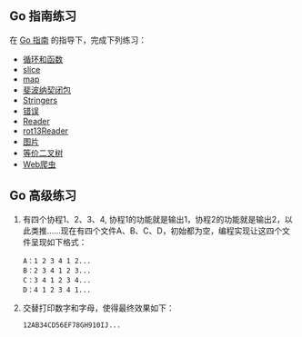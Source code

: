 ## Go 指南练习

在 [Go 指南](https://tour.go-zh.org/list) 的指导下，完成下列练习：

* [循环和函数](https://tour.go-zh.org/flowcontrol/8)
* [slice](https://tour.go-zh.org/moretypes/18)
* [map](https://tour.go-zh.org/moretypes/23)
* [斐波纳契闭包](https://tour.go-zh.org/moretypes/26)
* [Stringers](https://tour.go-zh.org/methods/18)
* [错误](https://tour.go-zh.org/methods/20)
* [Reader](https://tour.go-zh.org/methods/22)
* [rot13Reader](https://tour.go-zh.org/methods/23)
* [图片](https://tour.go-zh.org/methods/25)
* [等价二叉树](https://tour.go-zh.org/concurrency/8)
* [Web爬虫](https://tour.go-zh.org/concurrency/10)

## Go 高级练习

1. 有四个协程1、2、3、4, 协程1的功能就是输出1，协程2的功能就是输出2，以此类推……现在有四个文件A、B、C、D，初始都为空，编程实现让这四个文件呈现如下格式：

    ```
    A：1 2 3 4 1 2...
    B：2 3 4 1 2 3...
    C：3 4 1 2 3 4...
    D：4 1 2 3 4 1...
    ```

2. 交替打印数字和字母，使得最终效果如下：

    ```
    12AB34CD56EF78GH910IJ...
    ```
